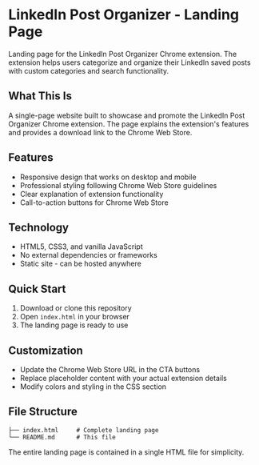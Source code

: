 # LinkedIn Post Organizer - Landing Page

Landing page for the LinkedIn Post Organizer Chrome extension. The extension helps users categorize and organize their LinkedIn saved posts with custom categories and search functionality.

## What This Is

A single-page website built to showcase and promote the LinkedIn Post Organizer Chrome extension. The page explains the extension's features and provides a download link to the Chrome Web Store.

## Features

- Responsive design that works on desktop and mobile
- Professional styling following Chrome Web Store guidelines
- Clear explanation of extension functionality
- Call-to-action buttons for Chrome Web Store

## Technology

- HTML5, CSS3, and vanilla JavaScript
- No external dependencies or frameworks
- Static site - can be hosted anywhere

## Quick Start

1. Download or clone this repository
2. Open `index.html` in your browser
3. The landing page is ready to use

## Customization

- Update the Chrome Web Store URL in the CTA buttons
- Replace placeholder content with your actual extension details
- Modify colors and styling in the CSS section

## File Structure

```
├── index.html     # Complete landing page
└── README.md      # This file
```

The entire landing page is contained in a single HTML file for simplicity.
